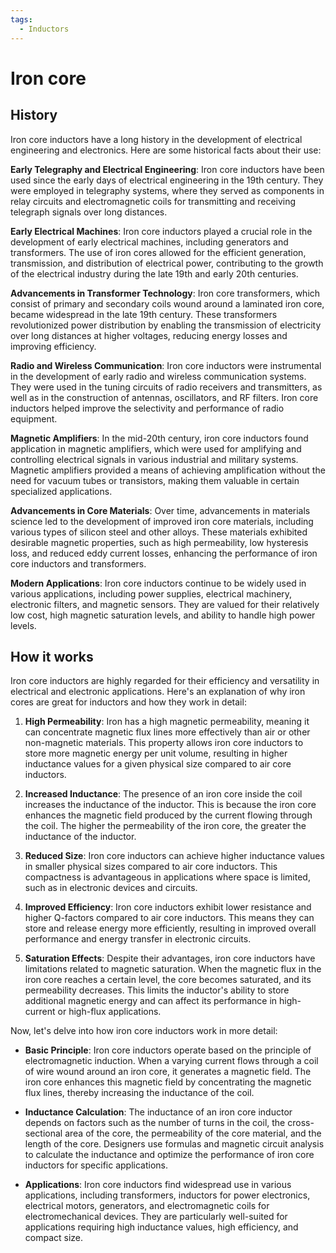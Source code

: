 ```yaml
---
tags:
  - Inductors
---
```


<head>
    <meta charset="UTF-8">
    <meta name="viewport" content="width=device-width, initial-scale=1.0">
    <meta name="description" content="Welcome to ac-electricity! Here you will learn more about electricity, the different components used to make an electrical circuit as well as their features and use cases.">
    <meta name="keywords" content="alexis carbillet, carbillet, electricity, capacitors, conductors, diodes, electronic, energy source, hardware, home appliances, inductors, insulators, resistors, semi-conductors">
    <meta name="author" content="Alexis Carbillet ">
</head>

# Iron core

## History

Iron core inductors have a long history in the development of electrical engineering and electronics. Here are some historical facts about their use:

**Early Telegraphy and Electrical Engineering**: Iron core inductors have been used since the early days of electrical engineering in the 19th century. They were employed in telegraphy systems, where they served as components in relay circuits and electromagnetic coils for transmitting and receiving telegraph signals over long distances.

**Early Electrical Machines**: Iron core inductors played a crucial role in the development of early electrical machines, including generators and transformers. The use of iron cores allowed for the efficient generation, transmission, and distribution of electrical power, contributing to the growth of the electrical industry during the late 19th and early 20th centuries.

**Advancements in Transformer Technology**: Iron core transformers, which consist of primary and secondary coils wound around a laminated iron core, became widespread in the late 19th century. These transformers revolutionized power distribution by enabling the transmission of electricity over long distances at higher voltages, reducing energy losses and improving efficiency.

**Radio and Wireless Communication**: Iron core inductors were instrumental in the development of early radio and wireless communication systems. They were used in the tuning circuits of radio receivers and transmitters, as well as in the construction of antennas, oscillators, and RF filters. Iron core inductors helped improve the selectivity and performance of radio equipment.

**Magnetic Amplifiers**: In the mid-20th century, iron core inductors found application in magnetic amplifiers, which were used for amplifying and controlling electrical signals in various industrial and military systems. Magnetic amplifiers provided a means of achieving amplification without the need for vacuum tubes or transistors, making them valuable in certain specialized applications.

**Advancements in Core Materials**: Over time, advancements in materials science led to the development of improved iron core materials, including various types of silicon steel and other alloys. These materials exhibited desirable magnetic properties, such as high permeability, low hysteresis loss, and reduced eddy current losses, enhancing the performance of iron core inductors and transformers.

**Modern Applications**: Iron core inductors continue to be widely used in various applications, including power supplies, electrical machinery, electronic filters, and magnetic sensors. They are valued for their relatively low cost, high magnetic saturation levels, and ability to handle high power levels.

## How it works

Iron core inductors are highly regarded for their efficiency and versatility in electrical and electronic applications. Here's an explanation of why iron cores are great for inductors and how they work in detail:

1. **High Permeability**: Iron has a high magnetic permeability, meaning it can concentrate magnetic flux lines more effectively than air or other non-magnetic materials. This property allows iron core inductors to store more magnetic energy per unit volume, resulting in higher inductance values for a given physical size compared to air core inductors.

2. **Increased Inductance**: The presence of an iron core inside the coil increases the inductance of the inductor. This is because the iron core enhances the magnetic field produced by the current flowing through the coil. The higher the permeability of the iron core, the greater the inductance of the inductor.

3. **Reduced Size**: Iron core inductors can achieve higher inductance values in smaller physical sizes compared to air core inductors. This compactness is advantageous in applications where space is limited, such as in electronic devices and circuits.

4. **Improved Efficiency**: Iron core inductors exhibit lower resistance and higher Q-factors compared to air core inductors. This means they can store and release energy more efficiently, resulting in improved overall performance and energy transfer in electronic circuits.

5. **Saturation Effects**: Despite their advantages, iron core inductors have limitations related to magnetic saturation. When the magnetic flux in the iron core reaches a certain level, the core becomes saturated, and its permeability decreases. This limits the inductor's ability to store additional magnetic energy and can affect its performance in high-current or high-flux applications.

Now, let's delve into how iron core inductors work in more detail:

- **Basic Principle**: Iron core inductors operate based on the principle of electromagnetic induction. When a varying current flows through a coil of wire wound around an iron core, it generates a magnetic field. The iron core enhances this magnetic field by concentrating the magnetic flux lines, thereby increasing the inductance of the coil.

- **Inductance Calculation**: The inductance of an iron core inductor depends on factors such as the number of turns in the coil, the cross-sectional area of the core, the permeability of the core material, and the length of the core. Designers use formulas and magnetic circuit analysis to calculate the inductance and optimize the performance of iron core inductors for specific applications.

- **Applications**: Iron core inductors find widespread use in various applications, including transformers, inductors for power electronics, electrical motors, generators, and electromagnetic coils for electromechanical devices. They are particularly well-suited for applications requiring high inductance values, high efficiency, and compact size.
